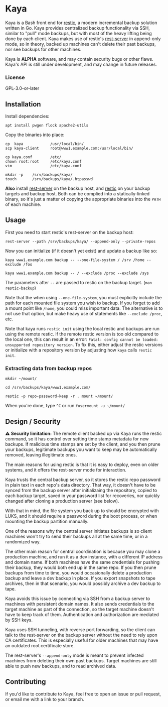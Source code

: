# Kaya

Kaya is a Bash front end for [restic](https://github.com/restic/restic), a
modern incremental backup solution written in Go. Kaya provides centralized
backup functionality via SSH, similar to "pull" mode backups, but with most of
the heavy lifting being done by each client. Kaya makes use of restic's
[rest-server](https://github.com/restic/rest-server) in append-only mode, so in
theory, backed up machines can't delete their past backups, nor see backups for
other machines.

Kaya is **ALPHA** software, and may contain security bugs or other flaws.
Kaya's API is still under development, and may change in future releases.

### License

GPL-3.0-or-later

## Installation

Install dependencies:

    apt install pwgen flock apache2-utils

Copy the binaries into place:

    cp  kaya            /usr/local/bin/
    scp kaya-client     root@www1.example.com:/usr/local/bin/

    cp kaya.conf        /etc/
    chown root:root     /etc/kaya.conf
    vim                 /etc/kaya.conf

    mkdir -p    /srv/backups/kaya/
    touch       /srv/backups/kaya/.htpasswd

**Also** install [rest-server](https://github.com/restic/rest-server) on
the backup host, and [restic](https://github.com/restic/restic) on your
backup targets and backup host.  Both can be complied into a
statically-linked binary, so it's just a matter of copying the
appropriate binaries into the `PATH` of each machine.

## Usage

First you need to start restic's rest-server on the backup host:

    rest-server --path /srv/backups/kaya/ --append-only --private-repos

Now you can initialize (if it doesn't yet exist) and update a backup like so:

    kaya www1.example.com backup -- --one-file-system / /srv /home --exclude /foo

    kaya www1.example.com backup -- / --exclude /proc --exclude /sys

The parameters after `--` are passed to restic on the backup target. (`man
restic-backup`)

Note that the when using `--one-file-system`, you must explicitly include the
path for each mounted file system you wish to backup. If you forget to add a
mount point like `/home`, you could miss important data. The alternative is to
not use that option, but make heavy use of statements like `--exclude /proc`,
etc.

Note that kaya runs `restic init` using the local restic and backups are run
using the remote restic. If the remote restic version is too old
compared to the local one, this can result in an error: `Fatal: config
cannot be loaded: unsupported repository version`.  To fix this, either
adjust the restic versions or initialize with a repository version by
adjusting how `kaya` calls `restic init`.

### Extracting data from backup repos

    mkdir ~/mount/

    cd /srv/backups/kaya/www1.example.com/

    restic -p repo-password-keep -r . mount ~/mount/

When you're done, type `^C` or run `fusermount -u ~/mount/`

## Design / Security

⚠️  **Security limitation:** The remote client backed up via Kaya runs the
restic command, so it has control over setting time stamp metadata for new
backups. If malicious time stamps are set by the client, and you then prune
your backups, legitimate backups you want to keep may be automatically removed,
leaving illegitimate ones.

The main reasons for using restic is that it is easy to deploy, even on older
systems, and it offers the rest-server mode for interaction.

Kaya trusts the central backup server, so it stores the restic repo password in
plain text in each repo's data directory. That way, it doesn't have to be
synced from the backup server after initializaing the repository, copied to
each backup target, saved in your password list for recoveries, nor quickly
changed after cloning a production server (see below).

With that in mind, the file system you back up to should be encrypted with
LUKS, and it should require a password during the boot process, or when
mounting the backup partition manually.

One of the reasons why the central server initiates backups is so client
machines won't try to send their backups all at the same time, or in a
randomized way.

The other main reason for central coordination is because you may clone a
production machine, and run it as a dev instance, with a different IP address
and domain name. If both machines have the same credentials for pushing their
backup, they would both end up in the same repo. If you then prune backups from
time to time, you would occasionally delete a production backup and leave a dev
backup in place. If you export snapshots to tape archives, then in that
scenario, you would possibly archive a dev backup to tape.

Kaya avoids this issue by connecting via SSH from a backup server to machines
with persistent domain names. It also sends credentials to the target machine
as part of the connection, so the target machine doesn't have to keep track of
them. Authentication and authorization are mediated by SSH keys.

Kaya uses SSH tunneling, with reverse port forwarding, so the client can talk
to the rest-server on the backup server without the need to rely upon CA
certificates. This is especially useful for older machines that may have an
outdated root certificate store.

The rest-server's `--append-only` mode is meant to prevent infected machines
from deleting their own past backups. Target machines are still able to push
new backups, and to read archived data.

## Contributing

If you'd like to contribute to Kaya, feel free to open an issue or pull
request, or email me with a link to your branch.

